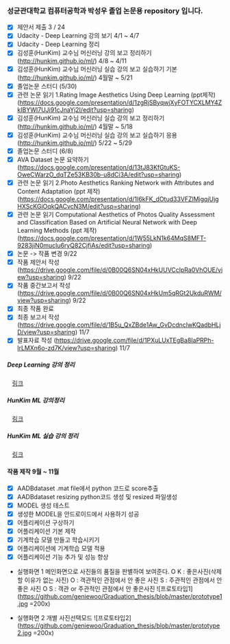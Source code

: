 ﻿### 성균관대학교 컴퓨터공학과 박성우 졸업 논문용 repository 입니다.

- [x] 제안서 제출 3 / 24
- [x] Udacity - Deep Learning 강의 보기 4/1 ~ 4/7
- [x] Udacity - Deep Learning 정리
- [x] 김성훈(HunKim) 교수님 머신러닝 강의 보고 정리하기 (http://hunkim.github.io/ml/) 4/8 ~ 4/11
- [x] 김성훈(HunKim) 교수님 머신러닝 실습 강의 보고 실습하기 기본 (http://hunkim.github.io/ml/) 4월말 ~ 5/21
- [x] 졸업논문 스터디 (5/30)
- [x] 관련 논문 읽기 1.Rating Image Aesthetics Using Deep Learning (ppt제작)
		(https://docs.google.com/presentation/d/1zgRjSByqwjXyFOTYCXLMY4ZkIBYWI7UJi91cJnaYj2I/edit?usp=sharing)
- [x] 김성훈(HunKim) 교수님 머신러닝 실습 강의 보고 정리하기 (http://hunkim.github.io/ml/) 4월말 ~ 5/18
- [x] 김성훈(HunKim) 교수님 머신러닝 실습 강의 보고 실습하기 응용 (http://hunkim.github.io/ml/) 5/22 ~ 5/29
- [x] 졸업논문 스터디 (6/8)
- [x] AVA Dataset 논문 요약하기 (https://docs.google.com/presentation/d/13tJ83KfGtuKS-OweCWarzO_dqTZe53KB30b-u8dCi3A/edit?usp=sharing)
- [x] 관련 논문 읽기 2.Photo Aesthetics Ranking Network with Attributes and Content Adaptation (ppt 제작)
		(https://docs.google.com/presentation/d/1I6kFK_dOtud33VFZlMigqjUjgHXScKGiOqkQACvcN3M/edit?usp=sharing)
- [x] 관련 논문 읽기 Computational Aesthetics of Photos Quality Assessment and Classification Based on Artificial Neural Network with Deep Learning Methods (ppt 제작)
		(https://docs.google.com/presentation/d/1W55LkN1k64MqS8MFT-9283jiN0muclu6ryQ82CjfiAs/edit?usp=sharing)
- [x] 논문 -> 작품 변경 9/22
- [x] 작품 제안서 작성 (https://drive.google.com/file/d/0B00Q6SN04xHkUUVCclpRa0VhOUE/view?usp=sharing) 9/22
- [x] 작품 중간보고서 작성 (https://drive.google.com/file/d/0B00Q6SN04xHkUm5qRGt2UkduRWM/view?usp=sharing) 9/22
- [x] 최종 작품 완료
- [x] 최종 보고서 작성 (https://drive.google.com/file/d/1B5u_QxZBde1Aw_GvDcdnclwKQadbHLjD/view?usp=sharing) 11/7
- [x] 발표자료 작성 (https://drive.google.com/file/d/1PXuLUxTEgBa8IaPRPh-lrLMXn6o-zd7K/view?usp=sharing) 11/7

##### Deep Learning 강의 정리

    [링크](https://docs.google.com/document/d/17OIRyPIZ_gaPkY08VepEgLkkGxOLhejP_MRU8P0CEwo/edit?usp=sharing)

##### HunKim ML 강의정리

    [링크](https://docs.google.com/document/d/1iWtHknoebdEIa1OE3tv2vHS2KMkMUojqxGjAN3yZ4F4/edit?usp=sharing)

##### HunKim ML 실습 강의 정리

    [링크](https://docs.google.com/document/d/1Ux5W25Lnd8MUj8bVDulU7RwTkDTVB5suhLbNzYK8BYU/edit?usp=sharing)


#### 작품 제작 9월 ~ 11월

 - [x] AADBdataset .mat file에서 python 코드로 score추출
 - [x] AADBdataset resizing python코드 생성 및 resized 파일생성
 - [x] MODEL 생성 테스트
 - [x] 생성한 MODEL을 안드로이드에서 사용하기 성공
 - [x] 어플리케이션 구상하기
 - [x] 어플리케이션 기본 제작
 - [x] 기계학습 모델 만들고 학습시키기
 - [x] 어플리케이션에 기계학습 모델 적용
 - [x] 어플리케이션 기능 추가 및 성능 향상

 - 실행화면 1
   메인화면으로 사진들의 품질을 판별하여 보여준다.
   O K : 좋은사진(삭제할 이유가 없는 사진)
   O : 객관적인 관점에서 안 좋은 사진
   S : 주관적인 관점에서 안 좋은 사진
   O S : 객관 or 주관적인 관점에서 안 좋은사진
![프로토타입1](https://github.com/geniewoo/Graduation_thesis/blob/master/prototype1.jpg =200x)

- 실행화면 2
  개별 사진선택모드
![프로토타입2](https://github.com/geniewoo/Graduation_thesis/blob/master/prototype2.jpg =200x)
